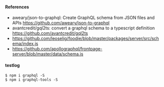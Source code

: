 #### References
* aweary/json-to-graphql: Create GraphQL schema from JSON files and APIs  https://github.com/aweary/json-to-graphql
* avantcredit/gql2ts: convert a graphql schema to a typescript definition https://github.com/avantcredit/gql2ts
* https://github.com/leoselig/foodie/blob/master/packages/server/src/schema/index.js
* https://github.com/apollographql/frontpage-server/blob/master/data/schema.js

#### testlog
```
$ npm i graphql -S
$ npm i graphql-tools -S
```
